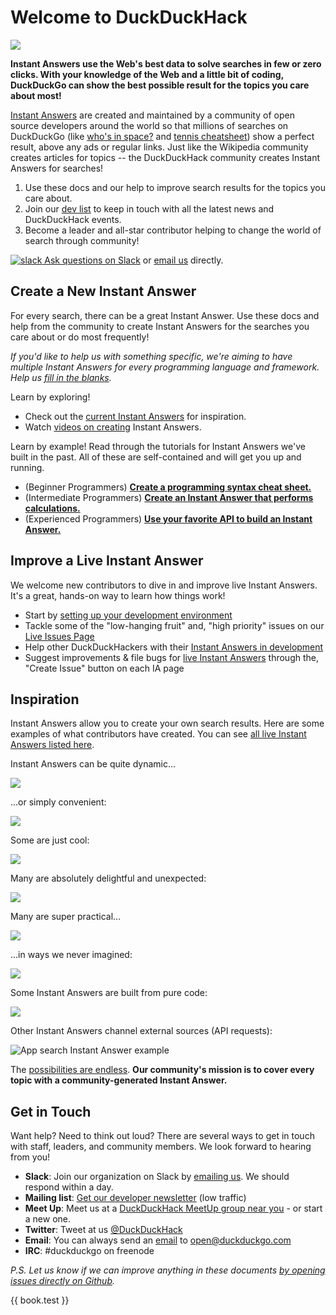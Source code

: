 # Welcome to DuckDuckHack

![](http://docs.duckduckhack.com/assets/hack_search_engine.png)

**Instant Answers use the Web's best data to solve searches in few or zero clicks. With your knowledge of the Web and a little bit of coding, DuckDuckGo can show the best possible result for the topics you care about most!**

[Instant Answers](https://duck.co/ia) are created and maintained by a community of open source developers around the world so that millions of searches on DuckDuckGo (like [who's in space?](https://duckduckgo.com/?q=who%27s+in+space%3F&ia=answer) and [tennis cheatsheet](https://duckduckgo.com/?q=tennis+cheatsheet&ia=cheatsheet&iax=1)) show a perfect result, above any ads or regular links. Just like the Wikipedia community creates articles for topics -- the DuckDuckHack community creates Instant Answers for searches!

1. Use these docs and our help to improve search results for the topics you care about.
2. Join our [dev list](https://www.listbox.com/subscribe/?list_id=197814) to keep in touch with all the latest news and DuckDuckHack events.
3. Become a leader and all-star contributor helping to change the world of search through community!

[![slack](http://docs.duckduckhack.com/assets/slack.png) Ask questions on Slack](mailto:QuackSlack@duckduckgo.com?subject=AddMe) or [email us](mailto:open@duckduckgo.com) directly.

## Create a New Instant Answer

For every search, there can be a great Instant Answer. Use these docs and help from the community to create Instant Answers for the searches you care about or do most frequently! 

*If you'd like to help us with something specific, we're aiming to have multiple Instant Answers for every programming language and framework. Help us [fill in the blanks](https://github.com/duckduckgo/duckduckgo/wiki/Programming-IA-Coverage).*

Learn by exploring! 

- Check out the [current Instant Answers](https://duck.co/ia) for inspiration.
- Watch [videos on creating](https://vimeo.com/channels/duckduckhack) Instant Answers. 

Learn by example! Read through the tutorials for Instant Answers we've built in the past. All of these are self-contained and will get you up and running. 

- (Beginner Programmers) **[Create a programming syntax cheat sheet.](http://docs.duckduckhack.com/walkthroughs/programming-syntax.html)**
- (Intermediate Programmers) **[Create an Instant Answer that performs calculations.](http://docs.duckduckhack.com/walkthroughs/calculation.html)**
- (Experienced Programmers) **[Use your favorite API to build an Instant Answer.](http://docs.duckduckhack.com/walkthroughs/forum-lookup.html)**

## Improve a Live Instant Answer

We welcome new contributors to dive in and improve live Instant Answers. It's a great, hands-on way to learn how things work!

- Start by [setting up your development environment](http://docs.duckduckhack.com/welcome/setup-dev-environment.html)
- Tackle some of the "low-hanging fruit" and, "high priority" issues on our [Live Issues Page](https://duck.co/ia/dev/issues?tag=lowhangingfruit)
- Help other DuckDuckHackers with their [Instant Answers in development](https://duck.co/ia/dev/pipeline)
- Suggest improvements & file bugs for [live Instant Answers](https://duck.co/ia) through the, "Create Issue" button on each IA page


## Inspiration

Instant Answers allow you to create your own search results. Here are some examples of what contributors have created. You can see [all live Instant Answers listed here](https://duck.co/ia).

Instant Answers can be quite dynamic...

![](http://docs.duckduckhack.com/assets/parking_ny.png)

...or simply convenient:

![](http://docs.duckduckhack.com/assets/sales_tax.png)

Some are just cool:

![](http://docs.duckduckhack.com/assets/heads_tails.png)

Many are absolutely delightful and unexpected:

![](http://docs.duckduckhack.com/assets/bpm_ms.png)

Many are super practical...

![](http://docs.duckduckhack.com/assets/air_quality.png)

...in ways we never imagined:

![](http://docs.duckduckhack.com/assets/blue_pill.png)

Some Instant Answers are built from pure code:

![](http://docs.duckduckhack.com/assets/url_encode.png)

Other Instant Answers channel external sources (API requests):

![App search Instant Answer example](http://docs.duckduckhack.com/assets/app_search_example.png)

The [possibilities are endless](https://duck.co/ia). **Our community's mission is to cover every topic with a community-generated Instant Answer.**

## Get in Touch

Want help? Need to think out loud? There are several ways to get in touch with staff, leaders, and community members. We look forward to hearing from you!

- **Slack**: Join our organization on Slack by [emailing us](mailto:QuackSlack@duckduckgo.com?subject=AddMe). We should respond within a day.
- **Mailing list**: [Get our developer newsletter](https://www.listbox.com/subscribe/?list_id=197814) (low traffic)
- **Meet Up**: Meet us at a [DuckDuckHack MeetUp group near you](http://www.meetup.com/pro/duckduckgo/) - or start a new one.
- **Twitter**: Tweet at us [@DuckDuckHack](https://twitter.com/duckduckhack/)
- **Email**: You can always send an [email](mailto:open@duckduckgo.com) to [open@duckduckgo.com](mailto:open@duckduckgo.com)
- **IRC**: #duckduckgo on freenode


*P.S. Let us know if we can improve anything in these documents [by opening issues directly on Github]( https://github.com/duckduckgo/duckduckhack-docs/issues/new).*

{{ book.test }}
